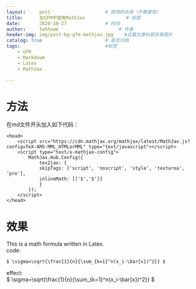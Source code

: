 ```yaml
---
layout:     post                    # 使用的布局（不需要改）
title:      在GFM中使用MathJax               # 标题 
date:       2020-10-27              # 时间
author:     twhhome                      # 作者
header-img: img/post-bg-gfm-mathjax.jpg    #这篇文章标题背景图片
catalog: true                       # 是否归档
tags:                               #标签
    - GFM
    - Markdowm
    - Latex
    - MathJax

---
```


<head>
    <script src="https://cdn.mathjax.org/mathjax/latest/MathJax.js?config=TeX-AMS-MML_HTMLorMML" type="text/javascript"></script>
    <script type="text/x-mathjax-config">
        MathJax.Hub.Config({
            tex2jax: {
            skipTags: ['script', 'noscript', 'style', 'textarea', 'pre'],
            inlineMath: [['$','$']]
            }
        });
    </script>
</head>

# 方法

在md文件开头加入如下代码：
```
<head>
    <script src="https://cdn.mathjax.org/mathjax/latest/MathJax.js?config=TeX-AMS-MML_HTMLorMML" type="text/javascript"></script>
    <script type="text/x-mathjax-config">
        MathJax.Hub.Config({
            tex2jax: {
            skipTags: ['script', 'noscript', 'style', 'textarea', 'pre'],
            inlineMath: [['$','$']]
            }
        });
    </script>
</head>
```

# 效果
This is a math formula written in Latex.  
code:  
```
$ \sigma=\sqrt{\frac{1}{n}{\sum_{k=1}^n(x_i-\bar{x})^2}} $
```
effect:  
$ \sigma=\sqrt{\frac{1}{n}{\sum_{k=1}^n(x_i-\bar{x})^2}} $
